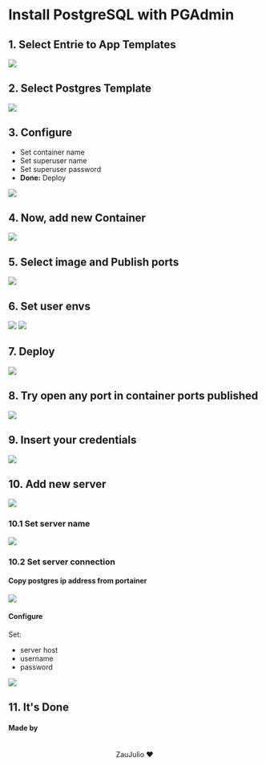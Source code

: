 # Install PostgreSQL with PGAdmin

## 1. Select Entrie to App Templates

![](https://i.imgur.com/PhnpANy.png)

## 2. Select Postgres Template

![](https://i.imgur.com/fC6ZM2u.png)

## 3. Configure 

- Set container name
- Set superuser name
- Set superuser password
- **Done:** Deploy

![](https://i.imgur.com/RfrOKKm.png)

## 4. Now, add new Container

![](https://i.imgur.com/bp4KOFM.png)

## 5. Select image and Publish ports

![](https://i.imgur.com/hyFFsRv.png)

## 6. Set user envs

![](https://i.imgur.com/OPuWqG8.png)
![](https://i.imgur.com/yZAiS7G.png)

## 7. Deploy

![](https://i.imgur.com/PcvMC7g.png)

## 8. Try open any port in container ports published

![](https://i.imgur.com/dEsOvEv.png)

## 9. Insert your credentials

![](https://i.imgur.com/X5f1RjO.png)

## 10. Add new server

![](https://i.imgur.com/TALNE7J.png)

### 10.1 Set server name

![](https://i.imgur.com/q7RJnBX.png)

### 10.2 Set server connection

#### Copy postgres ip address from portainer

![](https://i.imgur.com/Z2WTzfF.png)

#### Configure

Set:

- server host
- username
- password

![](https://i.imgur.com/s1Mdlwd.png)

## 11. It's Done

#### Made by

<p align="center">
  <br />
  ZauJulio ❤️
  <br />
</p>



